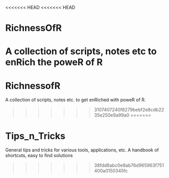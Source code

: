 <<<<<<< HEAD
<<<<<<< HEAD
# RichnessOfR
A collection of scripts, notes etc to enRich the poweR of R
=======
# RichnessofR
A collection of scripts, notes etc. to get enRiched with poweR of R.
>>>>>>> 3107407240f8279bebf2e8cdb2235e250e9a99a0
=======
# Tips_n_Tricks
General tips and tricks for various tools, applications, etc. A handbook of shortcuts, easy to find solutions
>>>>>>> 38fdd8abc0e8ab76d965963f751400a0150345fc
